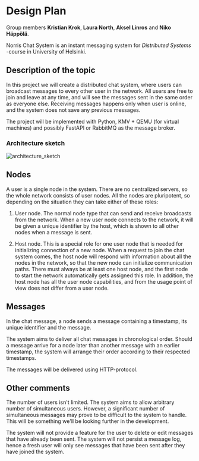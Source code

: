 # Design Plan

Group members **Kristian Krok**, **Laura North**, **Aksel Linros** and **Niko Häppölä**.

Norris Chat System is an instant messaging system for *Distributed Systems* -course in University of Helsinki.

## Description of the topic

In this project we will create a distributed chat system, where users can broadcast messages to every other user in the network. All users are free to join and leave at any time, and will see the messages sent in the same order as everyone else. Receiving messages happens only when user is online, and the system does not save any previous messages.

The project will be implemented with Python, KMV + QEMU (for virtual machines) and possibly FastAPI or RabbitMQ as the message broker.

### Architecture sketch

![architecture_sketch](https://github.com/kriskrok/norris-file-system/blob/main/documents/system_architecture.drawio.png)

## Nodes

A user is a single node in the system. There are no centralized servers, so the whole network consists of user nodes. All the nodes are pluripotent, so depending on the situation they can take either of these roles:

1) User node. The normal node type that can send and receive broadcasts from the network. When a new user node connects to the network, it will be given a unique identifier by the host, which is shown to all other nodes when a message is sent.

2) Host node. This is a special role for one user node that is needed for initializing connection of a new node. When a request to join the chat system comes, the host node will respond with information about all the nodes in the network, so that the new node can initialize communication paths. There must always be at least one host node, and the first node to start the network automatically gets assigned this role. In addition, the host node has all the user node capabilities, and from the usage point of view does not differ from a user node.

## Messages

In the chat message, a node sends a message containing a timestamp, its unique identifier and the message.

The system aims to deliver all chat messages in chronological order. Should a message arrive for a node later than another message with an earlier timestamp, the system will arrange their order according to their respected timestamps.

The messages will be delivered using HTTP-protocol.

## Other comments

The number of users isn't limited. The system aims to allow arbitrary number of simultaneous users. However, a significant number of simultaneous messages may prove to be difficult to the system to handle. This will be something we'll be looking further in the development.

The system will not provide a feature for the user to delete or edit messages that have already been sent. The system will not persist a message log, hence a fresh user will only see messages that have been sent after they have joined the system.